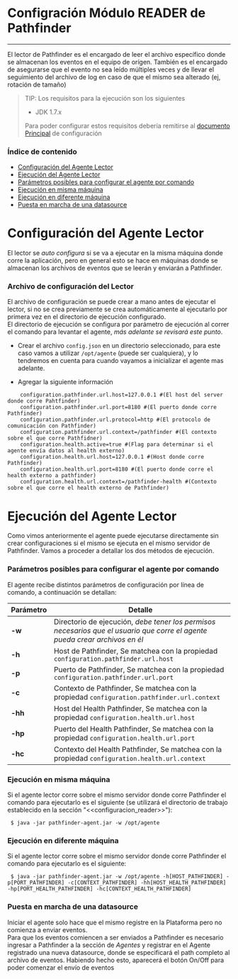 # Configración Módulo READER de Pathfinder
--------------------------------------------

El lector de Pathfinder es el encargado de leer el archivo específico donde se almacenan los eventos en el equipo de orígen. También es el encargado de asegurarse que el evento no sea leído múltiples veces y de llevar el seguimiento del archivo de log en caso de que el mismo sea alterado (ej, rotación de tamaño)

>TIP: Los requisitos para la ejecución son los siguientes<br>
>
>* JDK 1.7.x
>
>Para poder configurar estos requisitos debería remitirse al [documento Principal](./Instalación_de_entorno#instalacion) de configuración


### Índice de contenido

- [Configuración del Agente Lector](#configuracion_reader)
- [Ejecución del Agente Lector](#configuracion_app)
 - [Parámetros posibles para configurar el agente por comando](#params)
 - [Ejecución en misma máquina](#ejecucion_misma)
 - [Ejecución en diferente máquina](#ejecucion_diferente)
 - [Puesta en marcha de una datasource](#ejecucion_gral)


<a name="configuracion_reader"></a>
# Configuración del Agente Lector

El lector se *auto configura* si se va a ejecutar en la misma máquina donde corre la aplicación, pero en general esto se hace en máquinas donde se almacenan los archivos de eventos que se leerán y enviarán a Pathfinder.

### Archivo de configuración del Lector

El archivo de configuración se puede crear a mano antes de ejecutar el lector, si no se crea previamente se crea automáticamente al ejecutarlo por primera vez en el directorio de ejecución configurado. <br>
El directorio de ejecución se configura por parámetro de ejecución al correr el comando para levantar el agente, _más adelante se revisará este punto_.

 * Crear el archivo `config.json` en un directorio seleccionado, para este caso vamos a utilizar `/opt/agente` (puede ser cualquiera), y lo tendremos en cuenta para cuando vayamos a inicializar el agente mas adelante.

 * Agregar la siguiente información
 
```
	configuration.pathfinder.url.host=127.0.0.1 #(El host del server donde corre Pahtfinder)
	configuration.pathfinder.url.port=8180 #(El puerto donde corre Pathfinder)
	configuration.pathfinder.url.protocol=http #(El protocolo de comunicación con Pathfinder)
	configuration.pathfinder.url.context=/pathfinder #(El contexto sobre el que corre Pathfidner)
	configuration.health.active=true #(Flag para determinar si el agente envía datos al health externo)
	configuration.health.url.host=127.0.0.1 #(Host donde corre Pathfinder)
	configuration.health.url.port=8180 #(El puerto donde corre el health externo a pathfinder)
	configuration.health.url.context=/pathfinder-health #(Contexto sobre el que corre el health externo de Pathfinder)
```

<a name="configuracion_app"></a>
# Ejecución del Agente Lector
Como vimos anteriormente el agente puede ejecutarse directamente sin crear configuraciones si el mismo se ejecuta en el mismo servidor de Pathfinder. Vamos a proceder a detallar los dos métodos de ejecución.

<a name="params"></a>
### Parámetros posibles para configurar el agente por comando

El agente recibe distintos parámetros de configuración por línea de comando, a continuación se detallan:

|Parámetro|Detalle|
|--------|--------|
|**-w**|Directorio de ejecución, *debe tener los permisos necesarios que el usuario que corre el agente pueda crear archivos en él*|
|**-h**|Host de Pathfinder, Se matchea con la propiedad `configuration.pathfinder.url.host`|
|**-p**|Puerto de Pathfinder, Se matchea con la propiedad `configuration.pathfinder.url.port`|
|**-c**|Contexto de Pathfinder, Se matchea con la propiedad `configuration.pathfinder.url.context`|
|**-hh**|Host del Health Pathfinder, Se matchea con la propiedad `configuration.health.url.host`|
|**-hp**|Puerto del Health Pathfinder, Se matchea con la propiedad `configuration.health.url.port`|
|**-hc**|Contexto del Health Pathfinder, Se matchea con la propiedad `configuration.health.url.context`|

<a name="ejecucion_misma"></a>
### Ejecución en misma máquina
Si el agente lector corre sobre el mismo servidor donde corre Pathfinder el comando para ejecutarlo es el siguiente (se utilizará el directorio de trabajo establecido en la sección "<<configuracion_reader>>"):

``` 
 $ java -jar pathfinder-agent.jar -w /opt/agente 
```

<a name="ejecucion_diferente"></a>
### Ejecución en diferente máquina
Si el agente lector corre sobre el mismo servidor donde corre Pathfinder el comando para ejecutarlo es el siguiente:

```
 $ java -jar pathfinder-agent.jar -w /opt/agente -h[HOST_PATHFINDER] -p[PORT_PATHFINDER] -c[CONTEXT_PATHFINDER] -hh[HOST_HEALTH_PATHFINDER] -hp[PORT_HEALTH_PATHFINDER] -hc[CONTEXT_HEALTH_PATHFINDER]
```

<a name="ejecucion_gral"></a>
### Puesta en marcha de una datasource
Iniciar el agente solo hace que el mismo registre en la Plataforma pero no comienza a enviar eventos. <br>
Para que los eventos comiencen a ser enviados a Pathfinder es necesario ingresar a Pathfinder a la sección de *Agentes* y registrar en el Agente registrado una nueva datasource, donde se especificará el path completo al archivo de eventos. Habiendo hecho esto, aparecerá el botón On/Off para poder comenzar el envío de eventos
